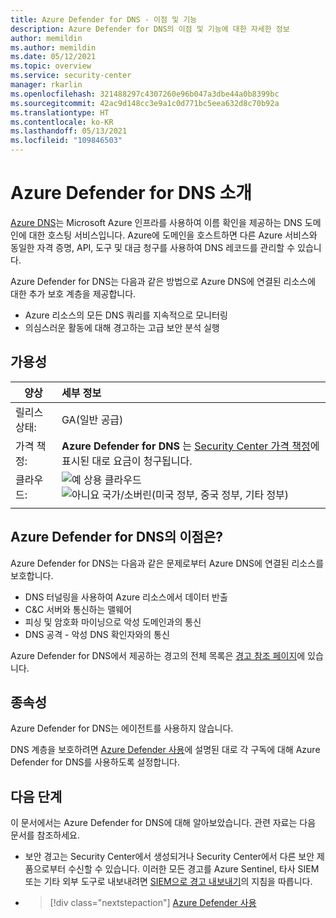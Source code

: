 ```yaml
---
title: Azure Defender for DNS - 이점 및 기능
description: Azure Defender for DNS의 이점 및 기능에 대한 자세한 정보
author: memildin
ms.author: memildin
ms.date: 05/12/2021
ms.topic: overview
ms.service: security-center
manager: rkarlin
ms.openlocfilehash: 321488297c4307260e96b047a3dbe44a0b8399bc
ms.sourcegitcommit: 42ac9d148cc3e9a1c0d771bc5eea632d8c70b92a
ms.translationtype: HT
ms.contentlocale: ko-KR
ms.lasthandoff: 05/13/2021
ms.locfileid: "109846503"
---
```

# <a name="introduction-to-azure-defender-for-dns"></a>Azure Defender for DNS 소개

[Azure DNS](../dns/dns-overview.md)는 Microsoft Azure 인프라를 사용하여 이름 확인을 제공하는 DNS 도메인에 대한 호스팅 서비스입니다. Azure에 도메인을 호스트하면 다른 Azure 서비스와 동일한 자격 증명, API, 도구 및 대금 청구를 사용하여 DNS 레코드를 관리할 수 있습니다.

Azure Defender for DNS는 다음과 같은 방법으로 Azure DNS에 연결된 리소스에 대한 추가 보호 계층을 제공합니다.

- Azure 리소스의 모든 DNS 쿼리를 지속적으로 모니터링
- 의심스러운 활동에 대해 경고하는 고급 보안 분석 실행

## <a name="availability"></a>가용성

|양상|세부 정보|
|----|:----|
|릴리스 상태:|GA(일반 공급)|
|가격 책정:|**Azure Defender for DNS** 는 [Security Center 가격 책정](https://azure.microsoft.com/pricing/details/security-center/)에 표시된 대로 요금이 청구됩니다.|
|클라우드:|![예](./media/icons/yes-icon.png) 상용 클라우드<br>![아니요](./media/icons/no-icon.png) 국가/소버린(미국 정부, 중국 정부, 기타 정부)|
|||

## <a name="what-are-the-benefits-of-azure-defender-for-dns"></a>Azure Defender for DNS의 이점은?

Azure Defender for DNS는 다음과 같은 문제로부터 Azure DNS에 연결된 리소스를 보호합니다.

- DNS 터널링을 사용하여 Azure 리소스에서 데이터 반출
- C&C 서버와 통신하는 맬웨어
- 피싱 및 암호화 마이닝으로 악성 도메인과의 통신
- DNS 공격 - 악성 DNS 확인자와의 통신 

Azure Defender for DNS에서 제공하는 경고의 전체 목록은 [경고 참조 페이지](alerts-reference.md#alerts-dns)에 있습니다.

## <a name="dependencies"></a>종속성

Azure Defender for DNS는 에이전트를 사용하지 않습니다. 

DNS 계층을 보호하려면 [Azure Defender 사용](enable-azure-defender.md)에 설명된 대로 각 구독에 대해 Azure Defender for DNS를 사용하도록 설정합니다.


## <a name="next-steps"></a>다음 단계

이 문서에서는 Azure Defender for DNS에 대해 알아보았습니다. 관련 자료는 다음 문서를 참조하세요. 

- 보안 경고는 Security Center에서 생성되거나 Security Center에서 다른 보안 제품으로부터 수신할 수 있습니다. 이러한 모든 경고를 Azure Sentinel, 타사 SIEM 또는 기타 외부 도구로 내보내려면 [SIEM으로 경고 내보내기](continuous-export.md)의 지침을 따릅니다.

- > [!div class="nextstepaction"]
    > [Azure Defender 사용](enable-azure-defender.md)